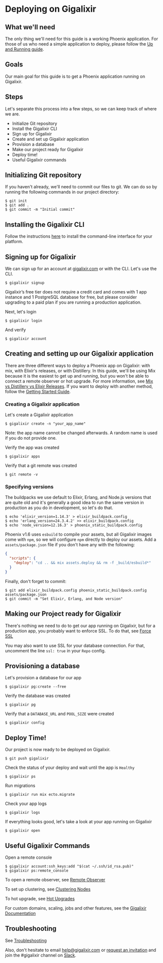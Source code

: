 # Deploying on Gigalixir

## What we'll need

The only thing we'll need for this guide is a working Phoenix application. For those of us who need a simple application to deploy, please follow the [Up and Running guide](https://hexdocs.pm/phoenix/up_and_running.html).

## Goals

Our main goal for this guide is to get a Phoenix application running on Gigalixir.

## Steps

Let's separate this process into a few steps, so we can keep track of where we are.

- Initialize Git repository
- Install the Gigalixir CLI
- Sign up for Gigalixir
- Create and set up Gigalixir application
- Provision a database
- Make our project ready for Gigalixir
- Deploy time!
- Useful Gigalixir commands

## Initializing Git repository

If you haven't already, we'll need to commit our files to git. We can do so by running the following commands in our project directory:

```console
$ git init
$ git add .
$ git commit -m "Initial commit"
```

## Installing the Gigalixir CLI

Follow the instructions [here](https://gigalixir.readthedocs.io/en/latest/getting-started-guide.html#install-the-command-line-interface) to install the command-line interface for your platform.

## Signing up for Gigalixir

We can sign up for an account at [gigalixir.com](https://www.gigalixir.com) or with the CLI. Let's use the CLI.

```console
$ gigalixir signup
```

Gigalixir’s free tier does not require a credit card and comes with 1 app instance and 1 PostgreSQL database for free, but please consider upgrading to a paid plan if you are running a production application.

Next, let's login

```console
$ gigalixir login
```

And verify

```console
$ gigalixir account
```

## Creating and setting up our Gigalixir application

There are three different ways to deploy a Phoenix app on Gigalixir: with mix, with Elixir's releases, or with Distillery. In this guide, we'll be using Mix because it is the easiest to get up and running, but you won't be able to connect a remote observer or hot upgrade. For more information, see [Mix vs Distillery vs Elixir Releases](https://gigalixir.readthedocs.io/en/latest/modify-app/index.html#mix-vs-distillery-vs-elixir-releases). If you want to deploy with another method, follow the [Getting Started Guide](https://gigalixir.readthedocs.io/en/latest/getting-started-guide.html).

### Creating a Gigalixir application

Let's create a Gigalixir application

```console
$ gigalixir create -n "your_app_name"
```

Note: the app name cannot be changed afterwards. A random name is used if you do not provide one.

Verify the app was created

```console
$ gigalixir apps
```

Verify that a git remote was created 

```console
$ git remote -v
```

### Specifying versions

The buildpacks we use default to Elixir, Erlang, and Node.js versions that are quite old and it's generally a good idea to run the same version in production as you do in development, so let's do that.

```console
$ echo 'elixir_version=1.14.3' > elixir_buildpack.config
$ echo 'erlang_version=24.3.4.2' >> elixir_buildpack.config
$ echo 'node_version=12.16.3' > phoenix_static_buildpack.config
```

Phoenix v1.6 uses `esbuild` to compile your assets, but all Gigalixir images come with `npm`, so we will configure `npm` directly to deploy our assets. Add a `assets/package.json` file if you don't have any with the following:

```json
{
  "scripts": {
    "deploy": "cd .. && mix assets.deploy && rm -f _build/esbuild*"
  }
}
```

Finally, don't forget to commit:

```console
$ git add elixir_buildpack.config phoenix_static_buildpack.config assets/package.json
$ git commit -m "Set Elixir, Erlang, and Node version"
```

## Making our Project ready for Gigalixir

There's nothing we need to do to get our app running on Gigalixir, but for a production app, you probably want to enforce SSL. To do that, see [Force SSL](https://hexdocs.pm/phoenix/using_ssl.html#force-ssl)

You may also want to use SSL for your database connection. For that, uncomment the line `ssl: true` in your `Repo` config.

## Provisioning a database

Let's provision a database for our app

```console
$ gigalixir pg:create --free
```

Verify the database was created

```console
$ gigalixir pg
```

Verify that a `DATABASE_URL` and `POOL_SIZE` were created

```console
$ gigalixir config
```

## Deploy Time!

Our project is now ready to be deployed on Gigalixir.

```console
$ git push gigalixir
```

Check the status of your deploy and wait until the app is `Healthy`

```console
$ gigalixir ps
```

Run migrations

```console
$ gigalixir run mix ecto.migrate
```

Check your app logs

```console
$ gigalixir logs
```

If everything looks good, let's take a look at your app running on Gigalixir

```console
$ gigalixir open
```

## Useful Gigalixir Commands

Open a remote console

```console
$ gigalixir account:ssh_keys:add "$(cat ~/.ssh/id_rsa.pub)"
$ gigalixir ps:remote_console
```

To open a remote observer, see [Remote Observer](https://gigalixir.readthedocs.io/en/latest/runtime.html#how-to-launch-a-remote-observer)

To set up clustering, see [Clustering Nodes](https://gigalixir.readthedocs.io/en/latest/cluster.html)

To hot upgrade, see [Hot Upgrades](https://gigalixir.readthedocs.io/en/latest/deploy.html#how-to-hot-upgrade-an-app)

For custom domains, scaling, jobs and other features, see the [Gigalixir Documentation](https://gigalixir.readthedocs.io/)

## Troubleshooting

See [Troubleshooting](https://gigalixir.readthedocs.io/en/latest/troubleshooting.html)

Also, don't hesitate to email [help@gigalixir.com](mailto:help@gigalixir.com) or [request an invitation](https://elixir-slackin.herokuapp.com/) and join the #gigalixir channel on [Slack](https://elixir-lang.slack.com).
